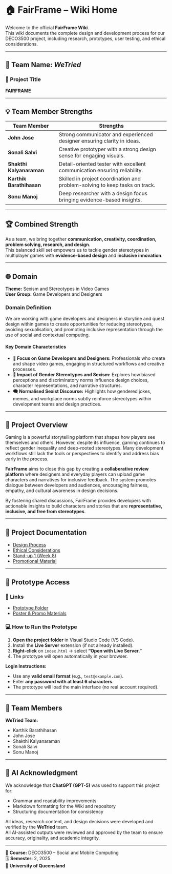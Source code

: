 # 🏠 FairFrame – Wiki Home

Welcome to the official **FairFrame Wiki**.  
This wiki documents the complete design and development process for our DECO3500 project, including research, prototypes, user testing, and ethical considerations.

---

## 👥 Team Name: *WeTried*

### 📌 Project Title  
**FAIRFRAME**

---

## 💡 Team Member Strengths

| Team Member             | Strengths                                                                 |
|--------------------------|--------------------------------------------------------------------------|
| **John Jose**            | Strong communicator and experienced designer ensuring clarity in ideas.  |
| **Sonali Salvi**         | Creative prototyper with a strong design sense for engaging visuals.     |
| **Shakthi Kalyanaraman** | Detail-oriented tester with excellent communication ensuring reliability.|
| **Karthik Barathihasan** | Skilled in project coordination and problem-solving to keep tasks on track. |
| **Sonu Manoj**           | Deep researcher with a design focus bringing evidence-based insights.    |

---

## 🏆 Combined Strength

As a team, we bring together **communication, creativity, coordination, problem solving, research, and design**.  
This balanced skill set empowers us to tackle gender stereotypes in multiplayer games with **evidence-based design** and **inclusive innovation**.

---

## 🌐 Domain

**Theme:** Sexism and Stereotypes in Video Games  
**User Group:** Game Developers and Designers  

### Domain Definition

We are working with game developers and designers in storyline and quest design within games to create opportunities for reducing stereotypes, avoiding sexualisation, and promoting inclusive representation through the use of social and contextual computing.

#### Key Domain Characteristics
- **🎯 Focus on Game Developers and Designers:** Professionals who create and shape video games, engaging in structured workflows and creative processes.  
- **🚫 Impact of Gender Stereotypes and Sexism:** Explores how biased perceptions and discriminatory norms influence design choices, character representations, and narrative structures.  
- **🗨️ Normalised Sexist Discourse:** Highlights how gendered jokes, memes, and workplace norms subtly reinforce stereotypes within development teams and design practices.

---

## 🧭 Project Overview

Gaming is a powerful storytelling platform that shapes how players see themselves and others. However, despite its influence, gaming continues to reflect gender inequality and deep-rooted stereotypes. Many development workflows still lack the tools or perspectives to identify and address bias early in the process.  

**FairFrame** aims to close this gap by creating a **collaborative review platform** where designers and everyday players can upload game characters and narratives for inclusive feedback. The system promotes dialogue between developers and audiences, encouraging fairness, empathy, and cultural awareness in design decisions.  

By fostering shared discussions, FairFrame provides developers with actionable insights to build characters and stories that are **representative, inclusive, and free from stereotypes**.

---

## 📘 Project Documentation

- [Design Process](https://github.com/k-barathithasan/DECO3500_WeTried/wiki/Design-Process)  
- [Ethical Considerations](https://github.com/k-barathithasan/DECO3500_WeTried/wiki/Ethical-Considerations)  
- [Stand-up 1 (Week 8)](https://github.com/k-barathithasan/DECO3500_WeTried/wiki/Stand-up-1-(Week-8))  
- [Promotional Material](https://github.com/k-barathithasan/DECO3500_WeTried/tree/main/Promotional%20Material%20and%20Posters)

---

## 🧩 Prototype Access

### 🔗 Links
- [Prototype Folder](https://github.com/k-barathithasan/DECO3500_WeTried/tree/main/All%20Prototype)  
- [Poster & Promo Materials](https://github.com/k-barathithasan/DECO3500_WeTried/tree/main/Promotional%20Material%20and%20Posters)

### 💻 How to Run the Prototype

1. **Open the project folder** in Visual Studio Code (VS Code).  
2. Install the **Live Server** extension (if not already installed).  
3. **Right-click** on `index.html` → select **“Open with Live Server.”**  
4. The prototype will open automatically in your browser.  

**Login Instructions:**  
- Use any **valid email format** (e.g., `test@example.com`).  
- Enter **any password with at least 6 characters**.  
- The prototype will load the main interface (no real account required).

---

## 👥 Team Members

**WeTried Team:**  
- Karthik Barathihasan  
- John Jose  
- Shakthi Kalyanaraman  
- Sonali Salvi  
- Sonu Manoj  

---

## 🤖 AI Acknowledgment

We acknowledge that **ChatGPT (GPT-5)** was used to support this project for:
- Grammar and readability improvements  
- Markdown formatting for the Wiki and repository  
- Structuring documentation for consistency  

All ideas, research content, and design decisions were developed and verified by the **WeTried** team.  
All AI-assisted outputs were reviewed and approved by the team to ensure accuracy, originality, and academic integrity.

---

📅 **Course:** DECO3500 – Social and Mobile Computing  
🗓️ **Semester:** 2, 2025  
🏫 **University of Queensland**
